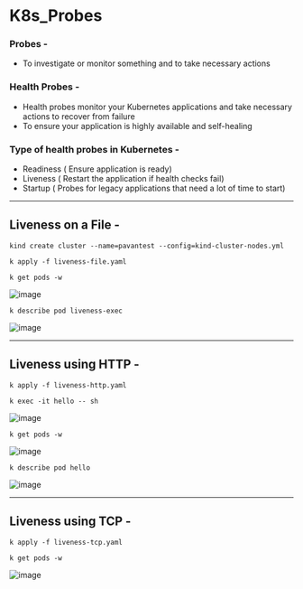 # K8s_Probes

### Probes -
- To investigate or monitor something and to take necessary actions

### Health Probes -
- Health probes monitor your Kubernetes applications and take necessary actions to recover from failure
- To ensure your application is highly available and self-healing

### Type of health probes in Kubernetes -
- Readiness ( Ensure application is ready)
- Liveness ( Restart the application if health checks fail)
- Startup ( Probes for legacy applications that need a lot of time to start)

---
## Liveness on a File -

`kind create cluster --name=pavantest --config=kind-cluster-nodes.yml` 

`k apply -f liveness-file.yaml`

`k get pods -w`

![image](https://github.com/user-attachments/assets/d92032be-b14b-414b-a5a6-c19f76a568b6)

`k describe pod liveness-exec`

![image](https://github.com/user-attachments/assets/a0b75b00-9cfc-46b5-8d84-7de0cd02db5f)

---

## Liveness using HTTP -

`k apply -f liveness-http.yaml`

`k exec -it hello -- sh`

![image](https://github.com/user-attachments/assets/c4773245-c247-4f00-884f-406a32989cf6)

`k get pods -w`

![image](https://github.com/user-attachments/assets/0a411981-b6c6-483b-a0f2-946d2048ac87)

`k describe pod hello`

![image](https://github.com/user-attachments/assets/95054c9b-111e-4d60-9102-6358d080f072)

---

## Liveness using TCP -


`k apply -f liveness-tcp.yaml`

`k get pods -w`

![image](https://github.com/user-attachments/assets/610d1b10-c075-4c6f-8853-f67272616af5)

